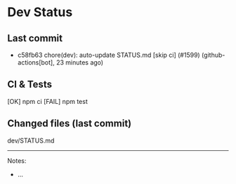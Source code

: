 # Dev Status

## Last commit
- c58fb63 chore(dev): auto-update STATUS.md [skip ci] (#1599) (github-actions[bot], 23 minutes ago)
## CI & Tests
[OK] npm ci
[FAIL] npm test

## Changed files (last commit)
dev/STATUS.md

---
Notes:
- ...
